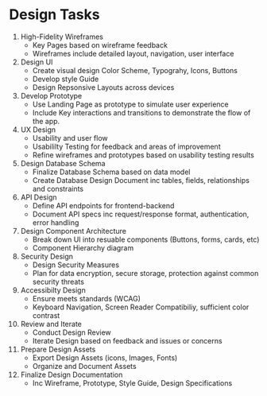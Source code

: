 # Design Tasks

1. High-Fidelity Wireframes
   - Key Pages based on wireframe feedback
   - Wireframes include detailed layout, navigation, user interface
2. Design UI
   - Create visual design Color Scheme, Typograhy, Icons, Buttons
   - Develop style Guide
   - Design Repsonsive Layouts across devices
3. Develop Prototype
   - Use Landing Page as prototype to simulate user experience
   - Include Key interactions and transitions to demonstrate the flow of the app.
4. UX Design
   - Usability and user flow
   - Usabililty Testing for feedback and areas of improvement
   - Refine wireframes and prototypes based on usability testing results
5. Design Database Schema
   - Finalize Database Schema based on data model
   - Create Database Design Document inc tables, fields, relationships and constraints
6. API Design
   - Define API endpoints for frontend-backend
   - Document API specs inc request/response format, authentication, error handling
7. Design Component Architecture
   - Break down UI into resuable components (Buttons, forms, cards, etc)
   - Component Hierarchy diagram
8. Security Design
   - Design Security Measures
   - Plan for data encryption, secure storage, protection against common security threats
9. Accessibilty Design
    - Ensure meets standards (WCAG)
    - Keyboard Navigation, Screen Reader Compatibiliy, sufficient color contrast
10. Review and Iterate
    - Conduct Design Review
    - Iterate Design based on feedback and issues or concerns
11. Prepare Design Assets
    - Export Design Assets (icons, Images, Fonts)
    - Organize and Document Assets
12. Finalize Design Documentation
    - Inc Wireframe, Prototype, Style Guide, Design Specifications

